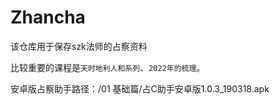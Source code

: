 # Zhancha
该仓库用于保存szk法师的占察资料

比较重要的课程是`天时地利人和系列`、`2022年的梳理`。

安卓版占察助手路径：/01 基础篇/占C助手安卓版1.0.3_190318.apk